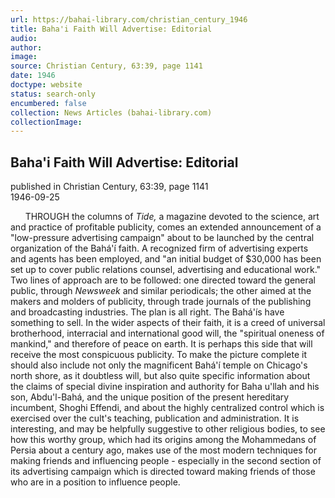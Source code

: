 ```yaml
---
url: https://bahai-library.com/christian_century_1946
title: Baha'i Faith Will Advertise: Editorial
audio: 
author: 
image: 
source: Christian Century, 63:39, page 1141
date: 1946
doctype: website
status: search-only
encumbered: false
collection: News Articles (bahai-library.com)
collectionImage: 
---
```



## Baha'i Faith Will Advertise: Editorial

published in Christian Century, 63:39, page 1141  
1946-09-25


      THROUGH the columns of _Tide,_ a magazine devoted to the science, art and practice of profitable publicity, comes an extended announcement of a "low-pressure advertising campaign" about to be launched by the central organization of the Bahá'í faith. A recognized firm of advertising experts and agents has been employed, and "an initial budget of $30,000 has been set up to cover public relations counsel, advertising and educational work." Two lines of approach are to be followed: one directed toward the general public, through _Newsweek_ and similar periodicals; the other aimed at the makers and molders of publicity, through trade journals of the publishing and broadcasting industries. The plan is all right. The Bahá'ís have something to sell. In the wider aspects of their faith, it is a creed of universal brotherhood, interracial and international good will, the "spiritual oneness of mankind," and therefore of peace on earth. It is perhaps this side that will receive the most conspicuous publicity. To make the picture complete it should also include not only the magnificent Bahá'í temple on Chicago's north shore, as it doubtless will, but also quite specific information about the claims of special divine inspiration and authority for Baha u'llah and his son, Abdu'l-Bahá, and the unique position of the present hereditary incumbent, Shoghi Effendi, and about the highly centralized control which is exercised over the cult's teaching, publication and administration. It is interesting, and may be helpfully suggestive to other religious bodies, to see how this worthy group, which had its origins among the Mohammedans of Persia about a century ago, makes use of the most modern techniques for making friends and influencing people - especially in the second section of its advertising campaign which is directed toward making friends of those who are in a position to influence people.